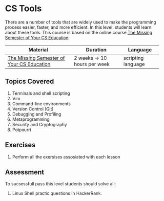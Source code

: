 # CS Tools

There are a number of tools that are widely used to make the programming process easier, faster, and more efficient.
In this level, students will learn about these tools. This course is based on the online course [The Missing Semester of Your CS Education](https://missing.csail.mit.edu/)

Material | Duration | Language |
------------ | ------------- | ---------------
[The Missing Semester of Your CS Education](https://missing.csail.mit.edu/) | 2 weeks -> 10 hours per week | scripting language


## Topics Covered
1. Terminals and shell scripting
2. Vim
3. Command-line environments
4. Version Control (Git)
5. Debugging and Profiling
6. Metaprogramming
7. Security and Cryptography
8. Potpourri

## Exercises
1. Perform all the exersises assosiated with each lesson

## Assessment
To sucsessfull pass this level students should solve all:

1. Linux Shell practic questions in HackerRank.
